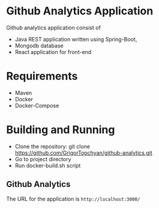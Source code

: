 
#  Github Analytics Application

Github analytics application consist of  

* Java REST application written using Spring-Boot, 
* Mongodb database
* React application for front-end 

# Requirements

* Maven
* Docker
* Docker-Compose


# Building and Running

* Clone the repository: git clone https://github.com/GrigorTopchyan/github-analytics.git
* Go to project directory
* Run docker-build.sh script

## Github Analytics 

The URL for the application is `http://localhost:3000/`



